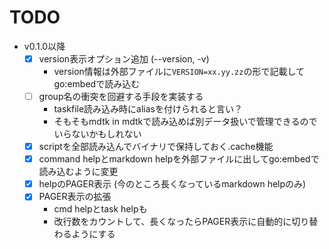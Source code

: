 
# TODO

- v0.1.0以降
    - [x] version表示オプション追加 (--version, -v)
        - version情報は外部ファイルに`VERSION=xx.yy.zz`の形で記載してgo:embedで読み込む
    - [ ] group名の衝突を回避する手段を実装する
        - taskfile読み込み時にaliasを付けられると言い？
        - そもそもmdtk in mdtkで読み込めば別データ扱いで管理できるのでいらないかもしれない
    - [x] scriptを全部読み込んでバイナリで保持しておく.cache機能
    - [x] command helpとmarkdown helpを外部ファイルに出してgo:embedで読み込むように変更
    - [x] helpのPAGER表示 (今のところ長くなっているmarkdown helpのみ)
    - [x] PAGER表示の拡張
        - cmd helpとtask helpも
        - 改行数をカウントして、長くなったらPAGER表示に自動的に切り替わるようにする

